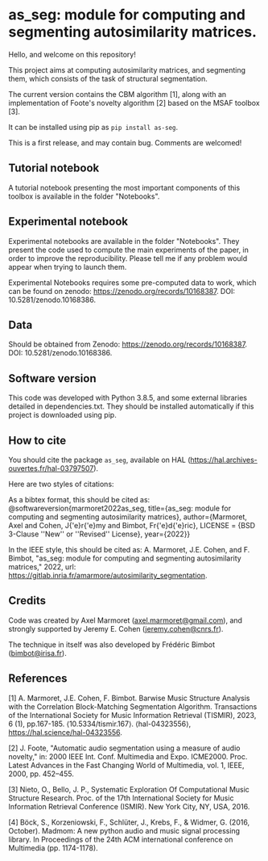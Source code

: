 # as_seg: module for computing and segmenting autosimilarity matrices. #

Hello, and welcome on this repository!

This project aims at computing autosimilarity matrices, and segmenting them, which consists of the task of structural segmentation.

The current version contains the CBM algorithm [1], along with an implementation of Foote's novelty algorithm [2] based on the MSAF toolbox [3].

It can be installed using pip as `pip install as-seg`.

This is a first release, and may contain bug. Comments are welcomed!

## Tutorial notebook ##

A tutorial notebook presenting the most important components of this toolbox is available in the folder "Notebooks".

## Experimental notebook ##

Experimental notebooks are available in the folder "Notebooks". They present the code used to compute the main experiments of the paper, in order to improve the reproducibility. Please tell me if any problem would appear when trying to launch them.

Experimental Notebooks requires some pre-computed data to work, which can be found on zenodo: https://zenodo.org/records/10168387. DOI: 10.5281/zenodo.10168386.

## Data ##

Should be obtained from Zenodo: https://zenodo.org/records/10168387. DOI: 10.5281/zenodo.10168386.

## Software version ##

This code was developed with Python 3.8.5, and some external libraries detailed in dependencies.txt. They should be installed automatically if this project is downloaded using pip.

## How to cite ##

You should cite the package `as_seg`, available on HAL (https://hal.archives-ouvertes.fr/hal-03797507).

Here are two styles of citations:

As a bibtex format, this should be cited as: @softwareversion{marmoret2022as_seg, title={as\_seg: module for computing and segmenting autosimilarity matrices}, author={Marmoret, Axel and Cohen, J{\'e}r{\'e}my and Bimbot, Fr{\'e}d{\'e}ric}, LICENSE = {BSD 3-Clause ''New'' or ''Revised'' License}, year={2022}}

In the IEEE style, this should be cited as: A. Marmoret, J.E. Cohen, and F. Bimbot, "as_seg: module for computing and segmenting autosimilarity matrices," 2022, url: https://gitlab.inria.fr/amarmore/autosimilarity_segmentation.

## Credits ##

Code was created by Axel Marmoret (<axel.marmoret@gmail.com>), and strongly supported by Jeremy E. Cohen (<jeremy.cohen@cnrs.fr>).

The technique in itself was also developed by Frédéric Bimbot (<bimbot@irisa.fr>).

## References ##
[1] A. Marmoret, J.E. Cohen, F. Bimbot. Barwise Music Structure Analysis with the Correlation Block-Matching Segmentation Algorithm. Transactions of the International Society for Music Information Retrieval (TISMIR), 2023, 6 (1), pp.167-185. ⟨10.5334/tismir.167⟩. ⟨hal-04323556⟩, https://hal.science/hal-04323556.

[2] J. Foote, "Automatic audio segmentation using a measure of audio novelty," in: 2000 IEEE Int. Conf. Multimedia and Expo. ICME2000. Proc. Latest Advances in the Fast Changing World of Multimedia, vol. 1, IEEE, 2000, pp. 452–455.

[3] Nieto, O., Bello, J. P., Systematic Exploration Of Computational Music Structure Research. Proc. of the 17th International Society for Music Information Retrieval Conference (ISMIR). New York City, NY, USA, 2016.

[4] Böck, S., Korzeniowski, F., Schlüter, J., Krebs, F., & Widmer, G. (2016, October). Madmom: A new python audio and music signal processing library. In Proceedings of the 24th ACM international conference on Multimedia (pp. 1174-1178).
